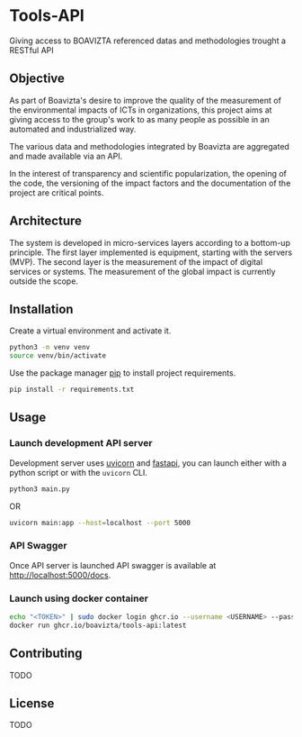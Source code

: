 # Tools-API

Giving access to BOAVIZTA referenced datas and methodologies trought a RESTful API

## Objective

As part of Boavizta's desire to improve the quality of the measurement of the environmental impacts of ICTs in organizations, this project aims at giving access to the group's work to as many people as possible in an automated and industrialized way.  

The various data and methodologies integrated by Boavizta are aggregated and made available via an API. 

In the interest of transparency and scientific popularization, the opening of the code, the versioning of the impact factors and the documentation of the project are critical points. 

## Architecture

The system is developed in micro-services layers according to a bottom-up principle. The first layer implemented is equipment, starting with the servers (MVP). The second layer is the measurement of the impact of digital services or systems. The measurement of the global impact is currently outside the scope. 

## Installation

Create a virtual environment and activate it.

```bash
python3 -m venv venv
source venv/bin/activate
```

Use the package manager [pip](https://pip.pypa.io/en/stable/) to install project requirements.

```bash
pip install -r requirements.txt
```

## Usage

### Launch development API server

Development server uses [uvicorn](https://www.uvicorn.org/) and [fastapi](https://fastapi.tiangolo.com/), you can launch either with a python script or with the `uvicorn` CLI.

```bash
python3 main.py
```

OR

```bash
uvicorn main:app --host=localhost --port 5000
```

### API Swagger

Once API server is launched API swagger is available at [http://localhost:5000/docs](http://localhost:5000/docs).

### Launch using docker container
```bash
echo "<TOKEN>" | sudo docker login ghcr.io --username <USERNAME> --password-stdin
docker run ghcr.io/boavizta/tools-api:latest
```

## Contributing

TODO

## License

TODO
